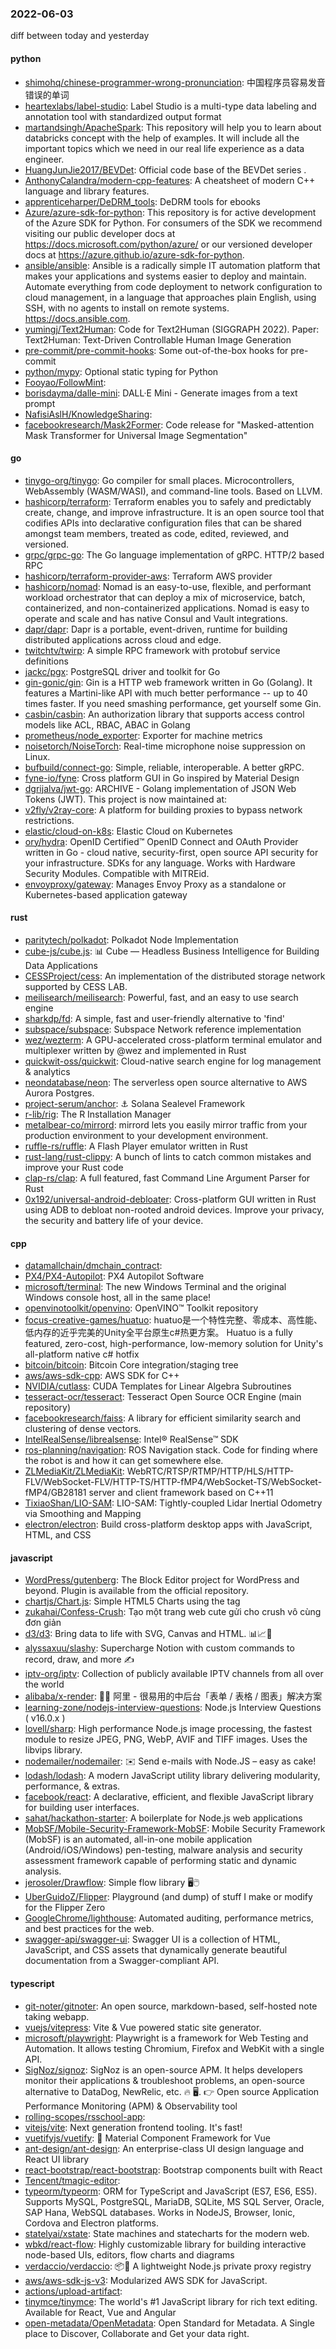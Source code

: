 ### 2022-06-03
diff between today and yesterday

#### python
* [shimohq/chinese-programmer-wrong-pronunciation](https://github.com/shimohq/chinese-programmer-wrong-pronunciation): 中国程序员容易发音错误的单词
* [heartexlabs/label-studio](https://github.com/heartexlabs/label-studio): Label Studio is a multi-type data labeling and annotation tool with standardized output format
* [martandsingh/ApacheSpark](https://github.com/martandsingh/ApacheSpark): This repository will help you to learn about databricks concept with the help of examples. It will include all the important topics which we need in our real life experience as a data engineer.
* [HuangJunJie2017/BEVDet](https://github.com/HuangJunJie2017/BEVDet): Official code base of the BEVDet series .
* [AnthonyCalandra/modern-cpp-features](https://github.com/AnthonyCalandra/modern-cpp-features): A cheatsheet of modern C++ language and library features.
* [apprenticeharper/DeDRM_tools](https://github.com/apprenticeharper/DeDRM_tools): DeDRM tools for ebooks
* [Azure/azure-sdk-for-python](https://github.com/Azure/azure-sdk-for-python): This repository is for active development of the Azure SDK for Python. For consumers of the SDK we recommend visiting our public developer docs at https://docs.microsoft.com/python/azure/ or our versioned developer docs at https://azure.github.io/azure-sdk-for-python.
* [ansible/ansible](https://github.com/ansible/ansible): Ansible is a radically simple IT automation platform that makes your applications and systems easier to deploy and maintain. Automate everything from code deployment to network configuration to cloud management, in a language that approaches plain English, using SSH, with no agents to install on remote systems. https://docs.ansible.com.
* [yumingj/Text2Human](https://github.com/yumingj/Text2Human): Code for Text2Human (SIGGRAPH 2022). Paper: Text2Human: Text-Driven Controllable Human Image Generation
* [pre-commit/pre-commit-hooks](https://github.com/pre-commit/pre-commit-hooks): Some out-of-the-box hooks for pre-commit
* [python/mypy](https://github.com/python/mypy): Optional static typing for Python
* [Fooyao/FollowMint](https://github.com/Fooyao/FollowMint): 
* [borisdayma/dalle-mini](https://github.com/borisdayma/dalle-mini): DALL·E Mini - Generate images from a text prompt
* [NafisiAslH/KnowledgeSharing](https://github.com/NafisiAslH/KnowledgeSharing): 
* [facebookresearch/Mask2Former](https://github.com/facebookresearch/Mask2Former): Code release for "Masked-attention Mask Transformer for Universal Image Segmentation"

#### go
* [tinygo-org/tinygo](https://github.com/tinygo-org/tinygo): Go compiler for small places. Microcontrollers, WebAssembly (WASM/WASI), and command-line tools. Based on LLVM.
* [hashicorp/terraform](https://github.com/hashicorp/terraform): Terraform enables you to safely and predictably create, change, and improve infrastructure. It is an open source tool that codifies APIs into declarative configuration files that can be shared amongst team members, treated as code, edited, reviewed, and versioned.
* [grpc/grpc-go](https://github.com/grpc/grpc-go): The Go language implementation of gRPC. HTTP/2 based RPC
* [hashicorp/terraform-provider-aws](https://github.com/hashicorp/terraform-provider-aws): Terraform AWS provider
* [hashicorp/nomad](https://github.com/hashicorp/nomad): Nomad is an easy-to-use, flexible, and performant workload orchestrator that can deploy a mix of microservice, batch, containerized, and non-containerized applications. Nomad is easy to operate and scale and has native Consul and Vault integrations.
* [dapr/dapr](https://github.com/dapr/dapr): Dapr is a portable, event-driven, runtime for building distributed applications across cloud and edge.
* [twitchtv/twirp](https://github.com/twitchtv/twirp): A simple RPC framework with protobuf service definitions
* [jackc/pgx](https://github.com/jackc/pgx): PostgreSQL driver and toolkit for Go
* [gin-gonic/gin](https://github.com/gin-gonic/gin): Gin is a HTTP web framework written in Go (Golang). It features a Martini-like API with much better performance -- up to 40 times faster. If you need smashing performance, get yourself some Gin.
* [casbin/casbin](https://github.com/casbin/casbin): An authorization library that supports access control models like ACL, RBAC, ABAC in Golang
* [prometheus/node_exporter](https://github.com/prometheus/node_exporter): Exporter for machine metrics
* [noisetorch/NoiseTorch](https://github.com/noisetorch/NoiseTorch): Real-time microphone noise suppression on Linux.
* [bufbuild/connect-go](https://github.com/bufbuild/connect-go): Simple, reliable, interoperable. A better gRPC.
* [fyne-io/fyne](https://github.com/fyne-io/fyne): Cross platform GUI in Go inspired by Material Design
* [dgrijalva/jwt-go](https://github.com/dgrijalva/jwt-go): ARCHIVE - Golang implementation of JSON Web Tokens (JWT). This project is now maintained at:
* [v2fly/v2ray-core](https://github.com/v2fly/v2ray-core): A platform for building proxies to bypass network restrictions.
* [elastic/cloud-on-k8s](https://github.com/elastic/cloud-on-k8s): Elastic Cloud on Kubernetes
* [ory/hydra](https://github.com/ory/hydra): OpenID Certified™ OpenID Connect and OAuth Provider written in Go - cloud native, security-first, open source API security for your infrastructure. SDKs for any language. Works with Hardware Security Modules. Compatible with MITREid.
* [envoyproxy/gateway](https://github.com/envoyproxy/gateway): Manages Envoy Proxy as a standalone or Kubernetes-based application gateway

#### rust
* [paritytech/polkadot](https://github.com/paritytech/polkadot): Polkadot Node Implementation
* [cube-js/cube.js](https://github.com/cube-js/cube.js): 📊 Cube — Headless Business Intelligence for Building Data Applications
* [CESSProject/cess](https://github.com/CESSProject/cess): An implementation of the distributed storage network supported by CESS LAB.
* [meilisearch/meilisearch](https://github.com/meilisearch/meilisearch): Powerful, fast, and an easy to use search engine
* [sharkdp/fd](https://github.com/sharkdp/fd): A simple, fast and user-friendly alternative to 'find'
* [subspace/subspace](https://github.com/subspace/subspace): Subspace Network reference implementation
* [wez/wezterm](https://github.com/wez/wezterm): A GPU-accelerated cross-platform terminal emulator and multiplexer written by @wez and implemented in Rust
* [quickwit-oss/quickwit](https://github.com/quickwit-oss/quickwit): Cloud-native search engine for log management & analytics
* [neondatabase/neon](https://github.com/neondatabase/neon): The serverless open source alternative to AWS Aurora Postgres.
* [project-serum/anchor](https://github.com/project-serum/anchor): ⚓ Solana Sealevel Framework
* [r-lib/rig](https://github.com/r-lib/rig): The R Installation Manager
* [metalbear-co/mirrord](https://github.com/metalbear-co/mirrord): mirrord lets you easily mirror traffic from your production environment to your development environment.
* [ruffle-rs/ruffle](https://github.com/ruffle-rs/ruffle): A Flash Player emulator written in Rust
* [rust-lang/rust-clippy](https://github.com/rust-lang/rust-clippy): A bunch of lints to catch common mistakes and improve your Rust code
* [clap-rs/clap](https://github.com/clap-rs/clap): A full featured, fast Command Line Argument Parser for Rust
* [0x192/universal-android-debloater](https://github.com/0x192/universal-android-debloater): Cross-platform GUI written in Rust using ADB to debloat non-rooted android devices. Improve your privacy, the security and battery life of your device.

#### cpp
* [datamallchain/dmchain_contract](https://github.com/datamallchain/dmchain_contract): 
* [PX4/PX4-Autopilot](https://github.com/PX4/PX4-Autopilot): PX4 Autopilot Software
* [microsoft/terminal](https://github.com/microsoft/terminal): The new Windows Terminal and the original Windows console host, all in the same place!
* [openvinotoolkit/openvino](https://github.com/openvinotoolkit/openvino): OpenVINO™ Toolkit repository
* [focus-creative-games/huatuo](https://github.com/focus-creative-games/huatuo): huatuo是一个特性完整、零成本、高性能、低内存的近乎完美的Unity全平台原生c#热更方案。 Huatuo is a fully featured, zero-cost, high-performance, low-memory solution for Unity's all-platform native c# hotfix
* [bitcoin/bitcoin](https://github.com/bitcoin/bitcoin): Bitcoin Core integration/staging tree
* [aws/aws-sdk-cpp](https://github.com/aws/aws-sdk-cpp): AWS SDK for C++
* [NVIDIA/cutlass](https://github.com/NVIDIA/cutlass): CUDA Templates for Linear Algebra Subroutines
* [tesseract-ocr/tesseract](https://github.com/tesseract-ocr/tesseract): Tesseract Open Source OCR Engine (main repository)
* [facebookresearch/faiss](https://github.com/facebookresearch/faiss): A library for efficient similarity search and clustering of dense vectors.
* [IntelRealSense/librealsense](https://github.com/IntelRealSense/librealsense): Intel® RealSense™ SDK
* [ros-planning/navigation](https://github.com/ros-planning/navigation): ROS Navigation stack. Code for finding where the robot is and how it can get somewhere else.
* [ZLMediaKit/ZLMediaKit](https://github.com/ZLMediaKit/ZLMediaKit): WebRTC/RTSP/RTMP/HTTP/HLS/HTTP-FLV/WebSocket-FLV/HTTP-TS/HTTP-fMP4/WebSocket-TS/WebSocket-fMP4/GB28181 server and client framework based on C++11
* [TixiaoShan/LIO-SAM](https://github.com/TixiaoShan/LIO-SAM): LIO-SAM: Tightly-coupled Lidar Inertial Odometry via Smoothing and Mapping
* [electron/electron](https://github.com/electron/electron): Build cross-platform desktop apps with JavaScript, HTML, and CSS

#### javascript
* [WordPress/gutenberg](https://github.com/WordPress/gutenberg): The Block Editor project for WordPress and beyond. Plugin is available from the official repository.
* [chartjs/Chart.js](https://github.com/chartjs/Chart.js): Simple HTML5 Charts using the <canvas> tag
* [zukahai/Confess-Crush](https://github.com/zukahai/Confess-Crush): Tạo một trang web cute gửi cho crush vô cùng đơn giản
* [d3/d3](https://github.com/d3/d3): Bring data to life with SVG, Canvas and HTML. 📊📈🎉
* [alyssaxuu/slashy](https://github.com/alyssaxuu/slashy): Supercharge Notion with custom commands to record, draw, and more ✍️
* [iptv-org/iptv](https://github.com/iptv-org/iptv): Collection of publicly available IPTV channels from all over the world
* [alibaba/x-render](https://github.com/alibaba/x-render): 🚴‍♀️ 阿里 - 很易用的中后台「表单 / 表格 / 图表」解决方案
* [learning-zone/nodejs-interview-questions](https://github.com/learning-zone/nodejs-interview-questions): Node.js Interview Questions ( v16.0.x )
* [lovell/sharp](https://github.com/lovell/sharp): High performance Node.js image processing, the fastest module to resize JPEG, PNG, WebP, AVIF and TIFF images. Uses the libvips library.
* [nodemailer/nodemailer](https://github.com/nodemailer/nodemailer): ✉️ Send e-mails with Node.JS – easy as cake!
* [lodash/lodash](https://github.com/lodash/lodash): A modern JavaScript utility library delivering modularity, performance, & extras.
* [facebook/react](https://github.com/facebook/react): A declarative, efficient, and flexible JavaScript library for building user interfaces.
* [sahat/hackathon-starter](https://github.com/sahat/hackathon-starter): A boilerplate for Node.js web applications
* [MobSF/Mobile-Security-Framework-MobSF](https://github.com/MobSF/Mobile-Security-Framework-MobSF): Mobile Security Framework (MobSF) is an automated, all-in-one mobile application (Android/iOS/Windows) pen-testing, malware analysis and security assessment framework capable of performing static and dynamic analysis.
* [jerosoler/Drawflow](https://github.com/jerosoler/Drawflow): Simple flow library 🖥️🖱️
* [UberGuidoZ/Flipper](https://github.com/UberGuidoZ/Flipper): Playground (and dump) of stuff I make or modify for the Flipper Zero
* [GoogleChrome/lighthouse](https://github.com/GoogleChrome/lighthouse): Automated auditing, performance metrics, and best practices for the web.
* [swagger-api/swagger-ui](https://github.com/swagger-api/swagger-ui): Swagger UI is a collection of HTML, JavaScript, and CSS assets that dynamically generate beautiful documentation from a Swagger-compliant API.

#### typescript
* [git-noter/gitnoter](https://github.com/git-noter/gitnoter): An open source, markdown-based, self-hosted note taking webapp.
* [vuejs/vitepress](https://github.com/vuejs/vitepress): Vite & Vue powered static site generator.
* [microsoft/playwright](https://github.com/microsoft/playwright): Playwright is a framework for Web Testing and Automation. It allows testing Chromium, Firefox and WebKit with a single API.
* [SigNoz/signoz](https://github.com/SigNoz/signoz): SigNoz is an open-source APM. It helps developers monitor their applications & troubleshoot problems, an open-source alternative to DataDog, NewRelic, etc. 🔥 🖥. 👉 Open source Application Performance Monitoring (APM) & Observability tool
* [rolling-scopes/rsschool-app](https://github.com/rolling-scopes/rsschool-app): 
* [vitejs/vite](https://github.com/vitejs/vite): Next generation frontend tooling. It's fast!
* [vuetifyjs/vuetify](https://github.com/vuetifyjs/vuetify): 🐉 Material Component Framework for Vue
* [ant-design/ant-design](https://github.com/ant-design/ant-design): An enterprise-class UI design language and React UI library
* [react-bootstrap/react-bootstrap](https://github.com/react-bootstrap/react-bootstrap): Bootstrap components built with React
* [Tencent/tmagic-editor](https://github.com/Tencent/tmagic-editor): 
* [typeorm/typeorm](https://github.com/typeorm/typeorm): ORM for TypeScript and JavaScript (ES7, ES6, ES5). Supports MySQL, PostgreSQL, MariaDB, SQLite, MS SQL Server, Oracle, SAP Hana, WebSQL databases. Works in NodeJS, Browser, Ionic, Cordova and Electron platforms.
* [statelyai/xstate](https://github.com/statelyai/xstate): State machines and statecharts for the modern web.
* [wbkd/react-flow](https://github.com/wbkd/react-flow): Highly customizable library for building interactive node-based UIs, editors, flow charts and diagrams
* [verdaccio/verdaccio](https://github.com/verdaccio/verdaccio): 📦🔐 A lightweight Node.js private proxy registry
* [aws/aws-sdk-js-v3](https://github.com/aws/aws-sdk-js-v3): Modularized AWS SDK for JavaScript.
* [actions/upload-artifact](https://github.com/actions/upload-artifact): 
* [tinymce/tinymce](https://github.com/tinymce/tinymce): The world's #1 JavaScript library for rich text editing. Available for React, Vue and Angular
* [open-metadata/OpenMetadata](https://github.com/open-metadata/OpenMetadata): Open Standard for Metadata. A Single place to Discover, Collaborate and Get your data right.
